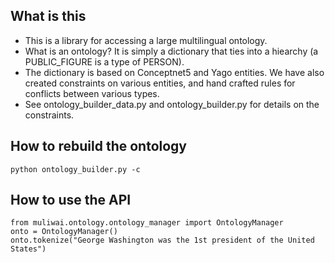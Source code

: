 ## What is this
- This is a library for accessing a large multilingual ontology.
- What is an ontology? It is simply a dictionary that ties into a hiearchy (a PUBLIC_FIGURE is a type of PERSON).
- The dictionary is based on Conceptnet5 and Yago entities. We have also created constraints on various entities, and hand crafted rules for conflicts between various types. 
- See ontology_builder_data.py and ontology_builder.py for details on the constraints.

## How to rebuild the ontology
```
python ontology_builder.py -c
```

## How to use the API
```
from muliwai.ontology.ontology_manager import OntologyManager
onto = OntologyManager()
onto.tokenize("George Washington was the 1st president of the United States")
```
